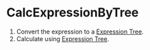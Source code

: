 # CalcExpressionByTree

1. Convert the expression to a [Expression Tree](https://github.com/63rabbits/ExpressionTree).
2. Calculate using [Expression Tree](https://github.com/63rabbits/ExpressionTree).
